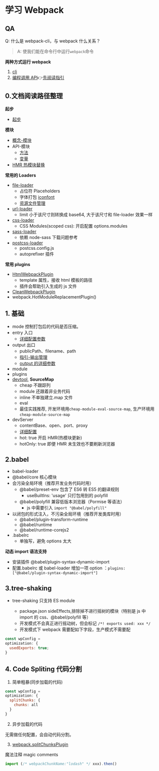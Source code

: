 # 学习 Webpack

## QA

Q: 什么是 webpack-cli，与 webpack 什么关系？

> A: 使我们能在命令行中运行`webpack`命令

**两种方式运行 webpack**

1. [cli](https://webpack.js.org/api/cli/)
2. [编程调用 API](https://webpack.js.org/api/node/)👉[先阅读指引](https://webpack.js.org/guides/development/)

## 0.文档阅读路径整理

**起步**

- [起步](https://webpack.js.org/guides/getting-started/)

**模块**

- [概念-模块](https://webpack.js.org/concepts/modules/)
- API-模块
  - [方法](https://webpack.js.org/api/module-methods/)
  - [变量](https://webpack.js.org/api/module-variables/)
- [HMR 热模块替换](https://webpack.js.org/guides/hot-module-replacement/)

**常用的 Loaders**

- [file-loader](https://webpack.js.org/loaders/file-loader/)
  - 占位符 Placeholders
  - 字体打包 [iconfont](https://www.iconfont.cn/)
  - [资源文件管理](https://webpack.js.org/guides/asset-management/)
- [url-loader](https://webpack.js.org/loaders/url-loader/)
  - limit 小于该尺寸则转换成 base64, 大于该尺寸和 file-loader 效果一样
- [css-loader](https://webpack.js.org/loaders/sass-loader/)
  - CSS Modules(scoped css): 开启配置 options.modules
- [sass-loader](https://webpack.js.org/loaders/sass-loader/)
  - 依赖 node-sass 下载问题参考
- [postcss-loader](https://webpack.js.org/loaders/postcss-loader/)
  - postcss.config.js
  - autoprefixer 插件

**常用 plugins**

- [HtmlWebpackPlugin](https://webpack.js.org/plugins/html-webpack-plugin/)
  - template 属性，接收 html 模板的路径
  - 插件会帮助引入生成的 js 文件
- [CleanWebpackPlugin](https://github.com/johnagan/clean-webpack-plugin/)
- webpack.HotModuleReplacementPlugin()

## 1. 基础

- mode 控制打包后的代码是否压缩。
- entry 入口
  - [详细配置参数](https://webpack.js.org/configuration/entry-context/)
- output 出口
  - publicPath、filename、path
  - [指引-输出管理](https://webpack.js.org/guides/output-management/)
  - [output 的详细参数](https://webpack.js.org/configuration/output/)
- module
- plugins
- [devtool](https://webpack.js.org/configuration/devtool/), **SourceMap**
  - cheap 不跟踪列
  - module 还跟着非业务代码
  - inline 不单独建立.map 文件
  - eval
  - 最佳实践推荐, 开发环境用`cheap-module-eval-source-map`, 生产环境用`cheap-module-source-map`
- devServer
  - contentBase、open、port、proxy
  - [详细配置](https://webpack.js.org/configuration/dev-server/)
  - hot: true 开启 HMR(热模块更新)
  - hotOnly: true 即便 HMR 未生效也不要刷新浏览器

## 2.babel

- babel-loader
- @babel/core 核心模块
- 会污染全局环境（推荐开发业务代码时用）
  - @babel/preset-env 包含了 ES6 转 ES5 的翻译规则
    - useBuiltIns: 'usage' 只打包用到的 polyfill
  - @babel/polyfill 兼容低版本浏览器（Pormise 等语法）
    - js 中需要引入 `import "@babel/polyfill"`
- 以闭包的形式注入，不污染全局环境（推荐开发类库时用）
  - @babel/plugin-transform-runtime
  - @babel/runtime
  - @babel/runtime-corejs2
- .babelrc
  - 单独写，避免 options 太大

**动态 import 语法支持**

- 安装插件 @babel/plugin-syntax-dynamic-import
- 配置.babelrc 或 babel-loader 增加一项 option ：`plugins: ["@babel/plugin-syntax-dynamic-import"]`

## 3.tree-shaking

- tree-shaking 只支持 ES module

  - package.json sideEffects,排除掉不进行摇树的模块（特别是 js 中 import 的 css、@babel/polyfill 等）
  - 开发模式不会真正进行摇动树，但会标记 `/*! exports used: xxx */`
  - 开发模式下 webpack 需要配如下字段，生产模式不需要配

```js
const wpConfig =
optimization: {
  usedExports: true;
}
```

## 4. Code Spliting 代码分割

1. 简单粗暴(同步加载的代码)

```js
const wpConfig =
optimization: {
  splitChunks: {
    chunks: all
  }
}
```

2. 异步加载的代码

无需做任何配置，会自动代码分割。

3. [webpack.splitChunksPlugin](https://webpack.js.org/plugins/split-chunks-plugin/)

魔法注释 magic comments

```js
import (/* webpackChunkName:"lodash" */ xxx).then()
```

